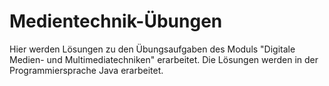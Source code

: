 # Medientechnik-Übungen

Hier werden Lösungen zu den Übungsaufgaben des Moduls "Digitale Medien- und Multimediatechniken" erarbeitet.
Die Lösungen werden in der Programmiersprache Java erarbeitet.
